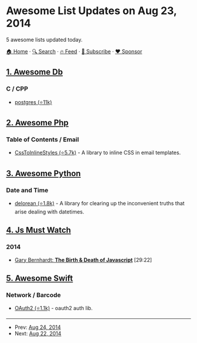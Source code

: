 # Awesome List Updates on Aug 23, 2014

5 awesome lists updated today.

[🏠 Home](/README.md) · [🔍 Search](https://www.trackawesomelist.com/search/) · [🔥 Feed](https://www.trackawesomelist.com/rss.xml) · [📮 Subscribe](https://trackawesomelist.us17.list-manage.com/subscribe?u=d2f0117aa829c83a63ec63c2f&id=36a103854c) · [❤️  Sponsor](https://github.com/sponsors/theowenyoung)



## [1. Awesome Db](/content/numetriclabz/awesome-db/README.md)

### C / CPP

*   [postgres (⭐11k)](https://github.com/postgres/postgres)

## [2. Awesome Php](/content/ziadoz/awesome-php/README.md)

### Table of Contents / Email

*   [CssToInlineStyles (⭐5.7k)](https://github.com/tijsverkoyen/CssToInlineStyles) - A library to inline CSS in email templates.

## [3. Awesome Python](/content/vinta/awesome-python/README.md)

### Date and Time

*   [delorean (⭐1.8k)](https://github.com/myusuf3/delorean/) - A library for clearing up the inconvenient truths that arise dealing with datetimes.

## [4. Js Must Watch](/content/bolshchikov/js-must-watch/README.md)

### 2014

*   [Gary Bernhardt: **The Birth & Death of Javascript**](https://www.destroyallsoftware.com/talks/the-birth-and-death-of-javascript) \[29:22]

## [5. Awesome Swift](/content/matteocrippa/awesome-swift/README.md)

### Network / Barcode

*   [OAuth2 (⭐1.1k)](https://github.com/p2/OAuth2) - oauth2 auth lib.

---

- Prev: [Aug 24, 2014](/content/2014/08/24/README.md)
- Next: [Aug 22, 2014](/content/2014/08/22/README.md)
